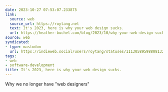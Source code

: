 ```yaml
---
date: 2023-10-27 07:53:07.233875
link:
  source: web
  source_url: https://roytang.net
  text: It's 2023, here is why your web design sucks.
  url: https://heather-buchel.com/blog/2023/10/why-your-web-design-sucks/
source: web
syndicated:
- type: mastodon
  url: https://indieweb.social/users/roytang/statuses/111305895988081320
tags:
- web
- software-development
title: It's 2023, here is why your web design sucks.
---
```


Why we no longer have "web designers"